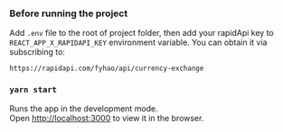 ### Before running the project 
Add `.env` file to the root of project folder, then add your rapidApi key to `REACT_APP_X_RAPIDAPI_KEY`
environment variable. 
You can obtain it via subscribing to: 

`https://rapidapi.com/fyhao/api/currency-exchange`

### `yarn start`

Runs the app in the development mode.<br />
Open [http://localhost:3000](http://localhost:3000) to view it in the browser.
